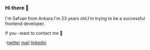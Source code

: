 ### Hi there 👋
I'm Safvan from Ankara.I'm 23 years old.I'm trying to be a successful frontend developer. 

If you -want to contact me 💬

-[twitter](https://twitter.com/safvanavci)  [mail](safvanavci@gmail.com)  [linkedin](https://www.linkedin.com/in/safvan-avc%C4%B1-7a5b10114/)
